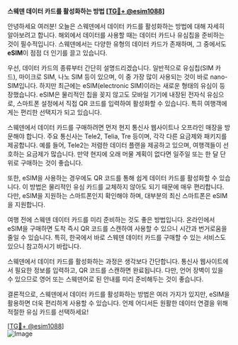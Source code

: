 **스웨덴 데이터 카드를 활성화하는 방법 [[TG💪+ @esim1088](https://t.me/s/esim1088)]**

안녕하세요 여러분! 오늘은 스웨덴에서 데이터 카드를 활성화하는 방법에 대해 자세히 알아보려고 합니다. 해외에서 데이터를 사용할 때는 데이터 카드나 유심칩을 준비하는 것이 필수적입니다. 스웨덴에서는 다양한 유형의 데이터 카드가 존재하며, 그 중에서도 **eSIM**이 점점 더 인기를 끌고 있습니다.

우선, 데이터 카드의 종류부터 간단히 설명드리겠습니다. 일반적으로 유심칩(SIM 카드), 마이크로 SIM, 나노 SIM 등이 있으며, 이 중 가장 많이 사용되는 것이 바로 nano-SIM입니다. 하지만 최근에는 eSIM(electronic SIM)이라는 새로운 형태의 유심이 등장했습니다. eSIM은 물리적인 칩을 꽂지 않고도 모바일 기기에 내장된 전자식 유심으로, 스마트폰 설정에서 직접 QR 코드를 입력하여 활성화할 수 있습니다. 특히 여행객에게는 편리한 선택지가 되고 있습니다.

스웨덴에서 데이터 카드를 구매하려면 먼저 현지 통신사 웹사이트나 오프라인 매장을 방문해야 합니다. 주요 통신사는 Tele2, Telia, Tre 등이며, 각각 다른 요금제와 패키지를 제공합니다. 예를 들어, Tele2는 저렴한 데이터 플랜을 제공하고 있으며, 여행객들이 선호하는 요금제가 많습니다. 만약 현지에 오래 머물 계획이 없다면 일주일 또는 한 달 단위로 구매하는 것이 좋습니다.

또한, eSIM을 사용하는 경우에도 QR 코드를 통해 쉽게 데이터 카드를 활성화할 수 있습니다. 이 방법은 물리적인 유심 카드를 교체하지 않아도 되기 때문에 매우 편리합니다. 다만, eSIM을 지원하는 스마트폰인지 확인해야 하며, 대부분의 최신 스마트폰은 eSIM을 지원합니다.

여행 전에 스웨덴 데이터 카드를 미리 준비하는 것도 좋은 방법입니다. 온라인에서 eSIM을 구매하면 도착 즉시 QR 코드를 스캔하여 사용할 수 있으니 시간과 번거로움을 줄일 수 있습니다. 특히, 한국에서 바로 스웨덴 데이터 카드를 구매할 수 있는 서비스도 있으니 참고하시기 바랍니다.

스웨덴에서 데이터 카드를 활성화하는 과정은 생각보다 간단합니다. 통신사 웹사이트에서 필요한 정보를 입력하고, QR 코드를 스캔하면 완료됩니다. 다만, 언어 장벽이 있을 수 있으므로 영어 또는 스웨덴어로 된 안내를 미리 준비해두는 것이 좋습니다.

결론적으로, 스웨덴에서 데이터 카드를 활성화하는 방법은 여러 가지가 있지만, eSIM을 활용하면 더욱 편리하게 사용할 수 있습니다. 언제 어디서든 원활한 데이터 연결을 위해 적절한 유심 카드를 선택하세요!

[[TG💪+ @esim1088](https://t.me/s/esim1088)]  
![Image](https://i.postimg.cc/Y0z9fWf4/image.png)